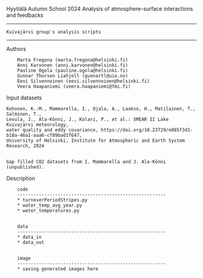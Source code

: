 
Hyytiälä Autumn School 2024 
Analysis of atmosphere-surface interactions and feedbacks

-------------------------------------------------------------
	Kuivajärvi group's analysis scripts
-------------------------------------------------------------

Authors

        Marta Fregona (marta.fregona@helsinki.fi)
        Anni Karvonen (anni.karvonen@helsinki.fi)
        Pauline Ogola (pauline.ogola@helsinki.fi)
        Gunnar Thorsen Liahjell (gunnartl@uio.no)
        Eevi Silvennoinen (eevi.silvennoinen@helsinki.fi)
        Veera Haapaniemi (veera.haapaniemi@fmi.fi)


Input datasets

	Kohonen, K.-M., Mammarella, I., Ojala, A., Laakso, H., Matilainen, T., Salminen, T., 
	Levula, J., Ala-Könni, J., Kolari, P., et al.: SMEAR II Lake Kuivajärvi meteorology,
	water quality and eddy covariance, https://doi.org/10.23729/e085f3d1-b18a-46a1-aaa6-cf89bad1f647,
	University of Helsinki, Institute for Atmospheric and Earth System Research, 2024


	Gap filled CO2 datasets from I. Mammarella and J. Ala-Könni (unpublished).


Description


        code
        -------------------------------------------------------
        * turnoverPeriodStripes.py
        * water_temp_avg_year.py
        * water_temperatures.py
        

        data
        -------------------------------------------------------
        * data_in
        * data_out


        image
        -------------------------------------------------------
        * saving generated images here
